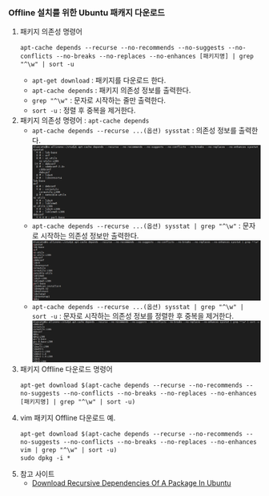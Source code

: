 
### Offline 설치를 위한 Ubuntu 패캐지 다운로드
1. 패키지 의존성 명령어
   ```
   apt-cache depends --recurse --no-recommends --no-suggests --no-conflicts --no-breaks --no-replaces --no-enhances [패키지명] | grep "^\w" | sort -u
   ```
   - `apt-get download` : 패키지를 다운로드 한다.
   - `apt-cache depends` : 패키지 의존성 정보를 출력한다.
   - `grep "^\w"` : 문자로 시작하는 줄만 출력한다.
   -  `sort -u` : 정렬 후 중복을 제거한다.
1. 패키지 의존성 명령어 : `apt-cache depends`
   - `apt-cache depends --recurse ...(옵션) sysstat` : 의존성 정보를 출력한다.  
      ![](./Images/Offline_Package_AptCacheDepends.png)  
   - `apt-cache depends --recurse ...(옵션) sysstat | grep "^\w"` : 문자로 시작하는 의존성 정보만 출력한다.  
      ![](./Images/Offline_Package_AptCacheDepends_Grep.png)  
   - `apt-cache depends --recurse ...(옵션) sysstat | grep "^\w" | sort -u` : 문자로 시작하는 의존성 정보를 정렬한 후 중복을 제거한다.  
      ![](./Images/Offline_Package_AptCacheDepends_Grep_Sort.png)  
1. 패키지 Offline 다운로드 명령어 
   ```
   apt-get download $(apt-cache depends --recurse --no-recommends --no-suggests --no-conflicts --no-breaks --no-replaces --no-enhances [패키지명] | grep "^\w" | sort -u)
   ```
1. vim 패키지 Offline 다운로드 예.
   ```
   apt-get download $(apt-cache depends --recurse --no-recommends --no-suggests --no-conflicts --no-breaks --no-replaces --no-enhances vim | grep "^\w" | sort -u)
   sudo dpkg -i *
   ```
1. 참고 사이트	 
   - [Download Recursive Dependencies Of A Package In Ubuntu](https://ostechnix.com/download-recursive-dependencies-of-a-package-in-ubuntu/)
